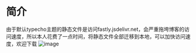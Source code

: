 # 简介
由于默认typecho主题的静态文件是访问fastly.jsdelivr.net，会严重拖垮博客的访问速度，所以本人花费了一点时间，将静态文件全部迁移到本地，可以加快访问速度，欢迎下载
![image](https://user-images.githubusercontent.com/26370779/188822350-910877b1-03ca-4da0-8d09-6ee5dc6fad78.png)
